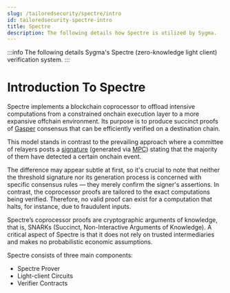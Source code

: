 ```yaml
---
slug: /tailoredsecurity/spectre/intro
id: tailoredsecurity-spectre-intro
title: Spectre
description: The following details how Spectre is utilized by Sygma.
---
```


:::info
The following details Sygma's Spectre (zero-knowledge light client) verification system.
:::

# Introduction To Spectre

Spectre implements a blockchain coprocessor to offload intensive computations from a constrained onchain execution layer to a more expansive offchain environment. Its purpose is to produce succinct proofs of [Gasper](https://ethereum.org/en/developers/docs/consensus-mechanisms/pos/gasper/) consensus that can be efficiently verified on a destination chain.

This model stands in contrast to the prevailing approach where a committee of relayers posts a [signature](../02-MPC/06-signing.md) (generated via [MPC](../02-MPC/02-mpc.md)) stating that the majority of them have detected a certain onchain event. 

The difference may appear subtle at first, so it's crucial to note that neither the threshold signature nor its generation process is concerned with specific consensus rules — they merely confirm the signer's assertions. In contrast, the coprocessor proofs are tailored to the exact computations being verified. Therefore, no valid proof can exist for a computation that halts, for instance, due to fraudulent inputs.

Spectre’s coprocessor proofs are cryptographic arguments of knowledge, that is, SNARKs (Succinct, Non-Interactive Arguments of Knowledge). A critical aspect of Spectre is that it does not rely on trusted intermediaries and makes no probabilistic economic assumptions.

Spectre consists of three main components:
- Spectre Prover
- Light-client Circuits
- Verifier Contracts

